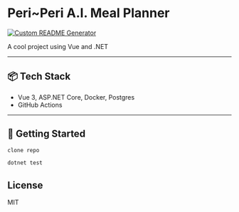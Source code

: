 # Peri~Peri A.I. Meal Planner
[![Custom README Generator](https://github.com/JERotter/ai-meal-planner/actions/workflows/generate-Readme.yml/badge.svg)](https://github.com/JERotter/ai-meal-planner/actions/workflows/generate-Readme.yml)

A cool project using Vue and .NET

---

## 📦 Tech Stack

- Vue 3, ASP.NET Core, Docker, Postgres
- GitHub Actions

---

## 🚀 Getting Started

```bash
clone repo
```
```bash
dotnet test
```

## License
MIT
